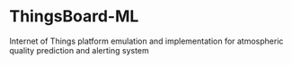 # ThingsBoard-ML
Internet of Things platform emulation and implementation for atmospheric quality prediction and alerting system
